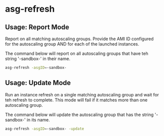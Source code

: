 # asg-refresh


## Usage: Report Mode

Report on all matching autoscaling groups. Provide the AMI ID configured for the autoscaling group AND for each of the launched instances.

The command below will report on all autoscaling groups that have teh string '-sandbox-' in their name.

```bash
asg-refresh -asgID=-sandbox-
```

## Usage: Update Mode

Run an instance refresh on a single matching autoscaling group and wait for teh refresh to complete. This mode will fail if it matches more than one autoscaling group.

The command below will update the autoscaling group that has the string '-sandbox-' in its name.

```bash
asg-refresh -asgID=-sandbox- -update
```
